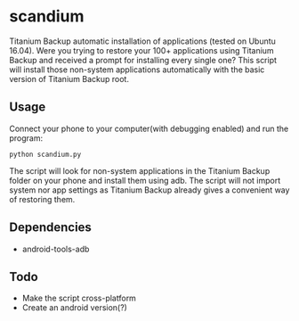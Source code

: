 # scandium
Titanium Backup automatic installation of applications (tested on Ubuntu 16.04). Were you trying to restore your 100+ applications using Titanium Backup and received a prompt for installing every single one? This script will install those non-system applications automatically with the basic version of Titanium Backup root. 

## Usage

Connect your phone to your computer(with debugging enabled) and run the program:

```
python scandium.py
```

The script will look for non-system applications in the Titanium Backup folder on your phone and install them using adb. The script will not import system nor app settings as Titanium Backup already gives a convenient way of restoring them. 

## Dependencies

* android-tools-adb

## Todo

* Make the script cross-platform
* Create an android version(?)
